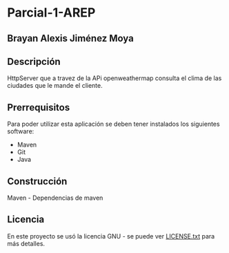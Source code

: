 # Parcial-1-AREP

## Brayan Alexis Jiménez Moya

## Descripción

HttpServer que a travez de la APi  openweathermap consulta el clima de las ciudades que le mande el cliente.

## Prerrequisitos
Para poder utilizar esta aplicación se deben tener instalados los siguientes software:

- Maven
- Git
- Java

## Construcción
  Maven - Dependencias de maven
 
## Licencia
  En este proyecto se usó la licencia GNU - se puede ver [LICENSE.txt](LICENSE.txt) para más detalles.